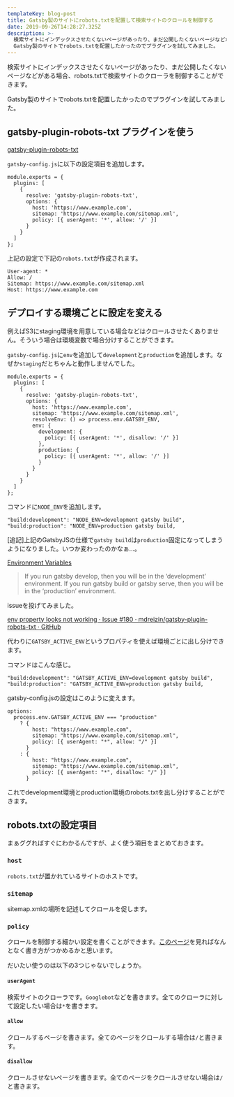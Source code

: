 ```yaml
---
templateKey: blog-post
title: Gatsby製のサイトにrobots.txtを配置して検索サイトのクロールを制御する
date: 2019-09-26T14:28:27.325Z
description: >-
  検索サイトにインデックスさせたくないページがあったり、まだ公開したくないページなどがある場合、robots.txtで検索サイトのクローラを制御することができます。 
  Gatsby製のサイトでrobots.txtを配置したかったのでプラグインを試してみました。
---
```

検索サイトにインデックスさせたくないページがあったり、まだ公開したくないページなどがある場合、robots.txtで検索サイトのクローラを制御することができます。

Gatsby製のサイトでrobots.txtを配置したかったのでプラグインを試してみました。

## gatsby-plugin-robots-txt プラグインを使う

[gatsby-plugin-robots-txt](https://www.gatsbyjs.org/packages/gatsby-plugin-robots-txt/)

`gatsby-config.js`に以下の設定項目を追加します。

```
module.exports = {
  plugins: [
    {
      resolve: 'gatsby-plugin-robots-txt',
      options: {
        host: 'https://www.example.com',
        sitemap: 'https://www.example.com/sitemap.xml',
        policy: [{ userAgent: '*', allow: '/' }]
      }
    }
  ]
};
```

上記の設定で下記の`robots.txt`が作成されます。

```
User-agent: *
Allow: /
Sitemap: https://www.example.com/sitemap.xml
Host: https://www.example.com

```

## デプロイする環境ごとに設定を変える

例えばS3にstaging環境を用意している場合などはクロールさせたくありません。そういう場合は環境変数で場合分けすることができます。

`gatsby-config.js`に`env`を追加して`development`と`production`を追加します。なぜか`staging`だとちゃんと動作しませんでした。

```
module.exports = {
  plugins: [
    {
      resolve: 'gatsby-plugin-robots-txt',
      options: {
        host: 'https://www.example.com',
        sitemap: 'https://www.example.com/sitemap.xml',
        resolveEnv: () => process.env.GATSBY_ENV,
        env: {
          development: {
            policy: [{ userAgent: '*', disallow: '/' }]
          },
          production: {
            policy: [{ userAgent: '*', allow: '/' }]
          }
        }
      }
    }
  ]
};
```

コマンドに`NODE_ENV`を追加します。

```
"build:development": "NODE_ENV=development gatsby build",
"build:production": "NODE_ENV=production gatsby build,
```

[追記]上記のGatsbyJSの仕様で`gatsby build`は`production`固定になってしまうようになりました。いつか変わったのかなぁ…。

[Environment Variables](https://www.gatsbyjs.org/docs/environment-variables/)

> If you run gatsby develop, then you will be in the ‘development’ environment.
> If you run gatsby build or gatsby serve, then you will be in the ‘production’ environment.

issueを投げてみました。

[env property looks not working · Issue #180 · mdreizin/gatsby-plugin-robots-txt · GitHub](https://github.com/mdreizin/gatsby-plugin-robots-txt/issues/180)

代わりに`GATSBY_ACTIVE_ENV`というプロパティを使えば環境ごとに出し分けできます。

コマンドはこんな感じ。

```
"build:development": "GATSBY_ACTIVE_ENV=development gatsby build",
"build:production": "GATSBY_ACTIVE_ENV=production gatsby build,
```

gatsby-config.jsの設定はこのように変えます。

```
options:
  process.env.GATSBY_ACTIVE_ENV === "production"
    ? {
        host: "https://www.example.com",
        sitemap: "https://www.example.com/sitemap.xml",
        policy: [{ userAgent: "*", allow: "/" }]
      }
    : {
        host: "https://www.example.com",
        sitemap: "https://www.example.com/sitemap.xml",
        policy: [{ userAgent: "*", disallow: "/" }]
      }
```

これでdevelopment環境とproduction環境のrobots.txtを出し分けすることができます。

## robots.txtの設定項目

まぁググればすぐにわかるんですが、よく使う項目をまとめておきます。

### `host`

`robots.txt`が置かれているサイトのホストです。

### `sitemap`

sitemap.xmlの場所を記述してクロールを促します。

### `policy`

クロールを制御する細かい設定を書くことができます。[このページ](https://github.com/itgalaxy/generate-robotstxt#usage)を見ればなんとなく書き方がつかめるかと思います。

だいたい使うのは以下の3つじゃないでしょうか。

#### `userAgent`

検索サイトのクローラです。`Googlebot`などを書きます。全てのクローラに対して設定したい場合は`*`を書きます。

#### `allow`

クロールするページを書きます。全てのページをクロールする場合は`/`と書きます。

#### `disallow`

クロールさせないページを書きます。全てのページをクロールさせない場合は`/`と書きます。
